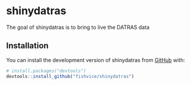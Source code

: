
<!-- README.md is generated from README.Rmd. Please edit that file -->

# shinydatras

<!-- badges: start -->
<!-- badges: end -->

The goal of shinydatras is to bring to live the DATRAS data

## Installation

You can install the development version of shinydatras from
[GitHub](https://github.com/) with:

``` r
# install.packages("devtools")
devtools::install_github("fishvice/shinydatras")
```
